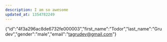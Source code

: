 ```yaml
---
description: I am so awesome
updated_at: 1354782249
---
```

{"id":"4f3a296ac8de6732fe000003","first_name":"Todor","last_name":"Grudev","gender":"male","email":"tagrudev@gmail.com"}
